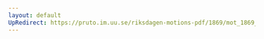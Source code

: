 ```yaml
---
layout: default
UpRedirect: https://pruto.im.uu.se/riksdagen-motions-pdf/1869/mot_1869__ak__273.pdf
---
```

